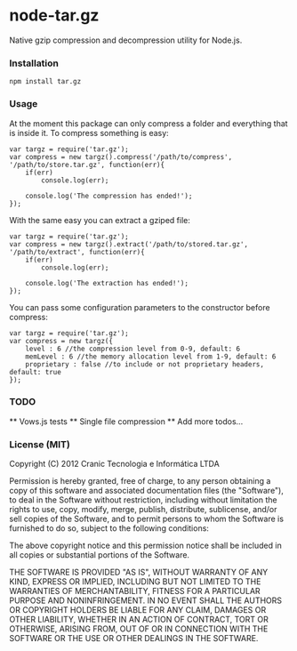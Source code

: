 # **node-tar.gz**
Native gzip compression and decompression utility for Node.js.

### **Installation**

    npm install tar.gz

### **Usage**

At the moment this package can only compress a folder and everything that
is inside it. To compress something is easy:

    var targz = require('tar.gz');
    var compress = new targz().compress('/path/to/compress', '/path/to/store.tar.gz', function(err){
        if(err)
            console.log(err);

        console.log('The compression has ended!');
    });

With the same easy you can extract a gziped file:

    var targz = require('tar.gz');
    var compress = new targz().extract('/path/to/stored.tar.gz', '/path/to/extract', function(err){
        if(err)
            console.log(err);

        console.log('The extraction has ended!');
    });

You can pass some configuration parameters to the constructor before compress:

    var targz = require('tar.gz');
    var compress = new targz({
        level : 6 //the compression level from 0-9, default: 6
        memLevel : 6 //the memory allocation level from 1-9, default: 6
        proprietary : false //to include or not proprietary headers, default: true
    });

### **TODO**

 ** Vows.js tests
 ** Single file compression
 ** Add more todos...


### **License (MIT)**

Copyright (C) 2012 Cranic Tecnologia e Informática LTDA

Permission is hereby granted, free of charge, to any person obtaining 
a copy of this software and associated documentation files 
(the "Software"), to deal in the Software without restriction, 
including without limitation the rights to use, copy, modify, merge, 
publish, distribute, sublicense, and/or sell copies of the Software, 
and to permit persons to whom the Software is furnished to do so, 
subject to the following conditions:

The above copyright notice and this permission notice shall be 
included in all copies or substantial portions of the Software.

THE SOFTWARE IS PROVIDED "AS IS", WITHOUT WARRANTY OF ANY KIND, EXPRESS 
OR IMPLIED, INCLUDING BUT NOT LIMITED TO THE WARRANTIES OF 
MERCHANTABILITY, FITNESS FOR A PARTICULAR PURPOSE AND NONINFRINGEMENT. 
IN NO EVENT SHALL THE AUTHORS OR COPYRIGHT HOLDERS BE LIABLE FOR ANY 
CLAIM, DAMAGES OR OTHER LIABILITY, WHETHER IN AN ACTION OF CONTRACT, 
TORT OR OTHERWISE, ARISING FROM, OUT OF OR IN CONNECTION WITH THE 
SOFTWARE OR THE USE OR OTHER DEALINGS IN THE SOFTWARE.